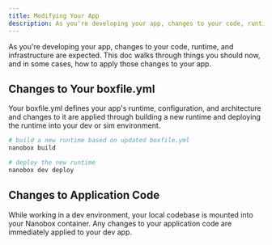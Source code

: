 ```yaml
---
title: Modifying Your App
description: As you're developing your app, changes to your code, runtime, and infrastructure are expected. Nanobox makes applying these changes simple.
---
```


As you're developing your app, changes to your code, runtime, and infrastructure are expected. This doc walks through things you should now, and in some cases, how to apply those changes to your app.

## Changes to Your boxfile.yml
Your boxfile.yml defines your app's runtime, configuration, and architecture and changes to it are applied through building a new runtime and deploying the runtime into your dev or sim environment.

```bash
# build a new runtime based on updated boxfile.yml
nanobox build

# deploy the new runtime
nanobox dev deploy
```

## Changes to Application Code
While working in a dev environment, your local codebase is mounted into your Nanobox container. Any changes to your application code are immediately applied to your dev app.

